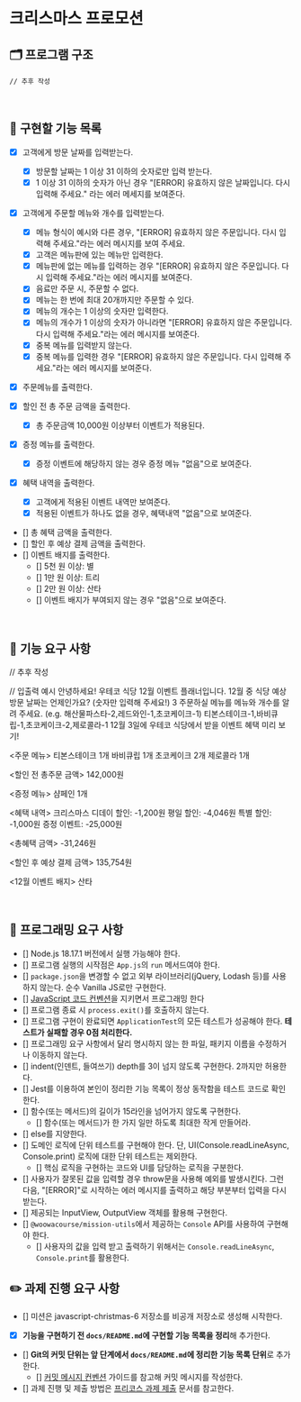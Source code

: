 # 크리스마스 프로모션

## 🗂️ 프로그램 구조

<!-- src
 ├─ constants
 │  ├─ constatnts.js
 │  └─ message.js
 ├─ domains
 │  ├─ Compare.js
 │  └─ Lotto.js
 ├─ utils
 │   └─ isValidValue.js
 ├─ view
 │   ├─ Compare.js
 │   └─ Lotto.js
 ├─ App.js
 └─ Lotto.js -->

```
// 추후 작성
```

<!--
#### constants

- constatnts.js : 문자열과 숫자 등의 값을 상수로 저장한 파일
- message.js : 입출력에 사용되는 메세지와 에러메세지를 저장한 파일

#### domains

- Compare.js : 당첨번호와 보너스 번호를 가지는 객체로 로또 번호를 받아 비교해주는 도메인 로직
- Lotto.js : 로또 객체를 생성할 수 있는 로또 모델

#### utils

- isValidValue.js : 유효성 체크시 자주 사용되는 함수를 모아놓은 파일

#### view

- InputView.js : 입력 뷰. 입력된 값을 검증한다.
- OutputView.js : 출력 뷰

#### App.js

- 프로그램의 진입점
- App.play() 메서드를 사용해 시작

#### Lotto.js

- 미션에서 제공된 Lotto.js
- 파일을 이동할 수 없는 조건이 명시 되어있으므로, domains/Lotto.js를 가져온다. -->

<br/>

## 🫥 구현할 기능 목록

- [x] 고객에게 방문 날짜를 입력받는다.
  - [x] 방문할 날짜는 1 이상 31 이하의 숫자로만 입력 받는다.
  - [x] 1 이상 31 이하의 숫자가 아닌 경우 "[ERROR] 유효하지 않은 날짜입니다. 다시 입력해 주세요." 라는 에러 메세지를 보여준다.
- [x] 고객에게 주문할 메뉴와 개수를 입력받는다.

  - [x] 메뉴 형식이 예시와 다른 경우, "[ERROR] 유효하지 않은 주문입니다. 다시 입력해 주세요."라는 에러 메시지를 보여 주세요.
  - [x] 고객은 메뉴판에 있는 메뉴만 입력한다.
  - [x] 메뉴판에 없는 메뉴를 입력하는 경우 "[ERROR] 유효하지 않은 주문입니다. 다시 입력해 주세요."라는 에러 메시지를 보여준다.
  - [x] 음료만 주문 시, 주문할 수 없다.
  - [x] 메뉴는 한 번에 최대 20개까지만 주문할 수 있다.
  - [x] 메뉴의 개수는 1 이상의 숫자만 입력한다.
  - [x] 메뉴의 개수가 1 이상의 숫자가 아니라면 "[ERROR] 유효하지 않은 주문입니다. 다시 입력해 주세요."라는 에러 메시지를 보여준다.
  - [x] 중복 메뉴를 입력받지 않는다.
  - [x] 중복 메뉴를 입력한 경우 "[ERROR] 유효하지 않은 주문입니다. 다시 입력해 주세요."라는 에러 메시지를 보여준다.

- [x] 주문메뉴를 출력한다.
- [x] 할인 전 총 주문 금액을 출력한다.
  - [x] 총 주문금액 10,000원 이상부터 이벤트가 적용된다.
- [x] 증정 메뉴를 출력한다.
  - [x] 증정 이벤트에 해당하지 않는 경우 증정 메뉴 "없음"으로 보여준다.
- [x] 혜택 내역을 출력한다.
  - [x] 고객에게 적용된 이벤트 내역만 보여준다.
  - [x] 적용된 이벤트가 하나도 없을 경우, 혜택내역 "없음"으로 보여준다.
- [] 총 혜택 금액을 출력한다.
- [] 할인 후 예상 결제 금액을 출력한다.
- [] 이벤트 배지를 출력한다.
  - [] 5천 원 이상: 별
  - [] 1만 원 이상: 트리
  - [] 2만 원 이상: 산타
  - [] 이벤트 배지가 부여되지 않는 경우 "없음"으로 보여준다.

<br/>

## 🚀 기능 요구 사항

// 추후 작성

// 입출력 예시
안녕하세요! 우테코 식당 12월 이벤트 플래너입니다.
12월 중 식당 예상 방문 날짜는 언제인가요? (숫자만 입력해 주세요!)
3
주문하실 메뉴를 메뉴와 개수를 알려 주세요. (e.g. 해산물파스타-2,레드와인-1,초코케이크-1)
티본스테이크-1,바비큐립-1,초코케이크-2,제로콜라-1
12월 3일에 우테코 식당에서 받을 이벤트 혜택 미리 보기!

<주문 메뉴>
티본스테이크 1개
바비큐립 1개
초코케이크 2개
제로콜라 1개

<할인 전 총주문 금액>
142,000원

<증정 메뉴>
샴페인 1개

<혜택 내역>
크리스마스 디데이 할인: -1,200원
평일 할인: -4,046원
특별 할인: -1,000원
증정 이벤트: -25,000원

<총혜택 금액>
-31,246원

<할인 후 예상 결제 금액>
135,754원

<12월 이벤트 배지>
산타

<br/>

## 🎯 프로그래밍 요구 사항

- [] Node.js 18.17.1 버전에서 실행 가능해야 한다.
- [] 프로그램 실행의 시작점은 `App.js`의 `run` 메서드여야 한다.
- [] `package.json`을 변경할 수 없고 외부 라이브러리(jQuery, Lodash 등)를 사용하지 않는다. 순수 Vanilla JS로만 구현한다.
- [] [JavaScript 코드 컨벤션](https://github.com/woowacourse/woowacourse-docs/tree/main/styleguide/javascript)을 지키면서 프로그래밍 한다
- [] 프로그램 종료 시 `process.exit()`를 호출하지 않는다.
- [] 프로그램 구현이 완료되면 `ApplicationTest`의 모든 테스트가 성공해야 한다. **테스트가 실패할 경우 0점 처리한다.**
- [] 프로그래밍 요구 사항에서 달리 명시하지 않는 한 파일, 패키지 이름을 수정하거나 이동하지 않는다.
- [] indent(인덴트, 들여쓰기) depth를 3이 넘지 않도록 구현한다. 2까지만 허용한다.
- [] Jest를 이용하여 본인이 정리한 기능 목록이 정상 동작함을 테스트 코드로 확인한다.
- [] 함수(또는 메서드)의 길이가 15라인을 넘어가지 않도록 구현한다.
  - [] 함수(또는 메서드)가 한 가지 일만 하도록 최대한 작게 만들어라.
- [] else를 지양한다.
- [] 도메인 로직에 단위 테스트를 구현해야 한다. 단, UI(Console.readLineAsync, Console.print) 로직에 대한 단위 테스트는 제외한다.
  - [] 핵심 로직을 구현하는 코드와 UI를 담당하는 로직을 구분한다.
- [] 사용자가 잘못된 값을 입력할 경우 throw문을 사용해 예외를 발생시킨다. 그런 다음, "[ERROR]"로 시작하는 에러 메시지를 출력하고 해당 부분부터 입력을 다시 받는다.
- [] 제공되는 InputView, OutputView 객체를 활용해 구현한다.
- [] `@woowacourse/mission-utils`에서 제공하는 `Console` API를 사용하여 구현해야 한다.
  - [] 사용자의 값을 입력 받고 출력하기 위해서는 `Console.readLineAsync`, `Console.print`를 활용한다.
    <br/>

## ✏️ 과제 진행 요구 사항

- [] 미션은 javascript-christmas-6 저장소를 비공개 저장소로 생성해 시작한다.
- [x] **기능을 구현하기 전 `docs/README.md`에 구현할 기능 목록을 정리**해 추가한다.
- [] **Git의 커밋 단위는 앞 단계에서 `docs/README.md`에 정리한 기능 목록 단위**로 추가한다.
  - [] [커밋 메시지 컨벤션](https://gist.github.com/stephenparish/9941e89d80e2bc58a153) 가이드를 참고해 커밋 메시지를 작성한다.
- [] 과제 진행 및 제출 방법은 [프리코스 과제 제출](https://github.com/woowacourse/woowacourse-docs/tree/master/precourse) 문서를 참고한다.
